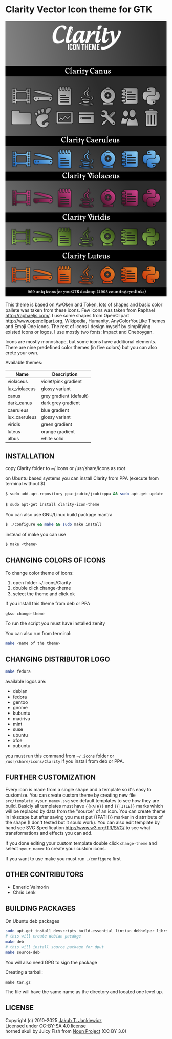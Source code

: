 # Clarity Vector Icon theme for GTK

![Clarity Icon Theme](.github/preview.png)

This theme is based on AwOken and Token, lots of shapes and basic color pallete was
taken from these icons. Few icons was taken from Raphael <http://raphaeljs.com/>.
I use some shapes from OpenClipart <http://www.openclipart.org>, Wikipedia, Humanity,
AnyColorYouLike Themes and Emoji One icons. The rest of icons I design myself
by simplifying existed icons or logos. I use mostly two fonts: Impact and Cheboygan.

Icons are mostly monoshape, but some icons have additional elements. There are nine
predefined color themes (in five colors) but you can also crete your own.

Available themes:

| Name           | Description             |
|----------------|-------------------------|
| violaceus      | violet/pink gradient    |
| lux_violaceus  | glossy variant          |
| canus          | grey gradient (default) |
| dark_canus     | dark grey gradient      |
| caeruleus      | blue gradient           |
| lux_caeruleus  | glossy variant          |
| viridis        | green gradient          |
| luteus         | orange gradient         |
| albus          | white solid             |

## INSTALLATION

copy Clarity folder to ~/.icons or /usr/share/icons as root

on Ubuntu based systems you can install Clarity from PPA (execute from terminal
without $)

```bash
$ sudo add-apt-repository ppa:jcubic/jcubicppa && sudo apt-get update

$ sudo apt-get install clarity-icon-theme
```

You can also use GNU/Linux build package mantra

```bash
$ ./configure && make && sudo make install
```

instead of make you can use

```bash
$ make <theme>
```

## CHANGING COLORS OF ICONS

To change color theme of icons:

1. open folder ~/.icons/Clarity
2. double click change-theme
3. select the theme and click ok

If you install this theme from deb or PPA

```bash
gksu change-theme
```

To run the script you must have installed zenity

You can also run from terminal:

```bash
make <name of the theme>
```

## CHANGING DISTRIBUTOR LOGO

```bash
make fedora
```

available logos are:
* debian
* fedora
* gentoo
* gnome
* kubuntu
* madriva
* mint
* suse
* ubuntu
* xfce
* xubuntu 

you must run this command from `~/.icons` folder or `/usr/share/icons/Clarity`
if you install from deb or PPA.

## FURTHER CUSTOMIZATION

Every icon is made from a single shape and a template so it's easy to customize.
You can create custom theme by creating new file `src/template_<your_name>.svg`
see default templates to see how they are build. Basicly all templates must have
`{{PATH}}` and `{{TITLE}}` marks which will be replaced by data from the "source"
of an icon. You can create theme in Inkscape but after saving you must put {{PATH}}
marker in d atrribute of the shape (I don't tested but it sould work). You 
can also edit template by hand see SVG Specification <http://www.w3.org/TR/SVG/>
to see what transformations and effects you can add.

If you done editing your custom template double click `change-theme` and select
`<your_name>` to create your custom icons.

If you want to use make you must run `./configure` first

## OTHER CONTRIBUTORS

* Enneric Valmorin
* Chris Lenk

## BUILDING PACKAGES

On Ubuntu deb packages

```bash
sudo apt-get install devscripts build-essential lintian debhelper librsvg2-bin
# this will create debian pacakge
make deb
# this will install source package for dput
make source-deb
```

You will also need GPG to sign the package

Creating a tarball:

```
make tar.gz
```

The file will have the same name as the directory and located one level up.


## LICENSE

Copyright (c) 2010-2025 [Jakub T. Jankiewicz](https://jcubic.pl/me)<br/>
Licensed under [CC-BY-SA 4.0 license](http://creativecommons.org/licenses/by-sa/4.0/)<br/>
horned skull by Juicy Fish from [Noun Project](https://thenounproject.com/browse/icons/term/horned-skull/) (CC BY 3.0)
